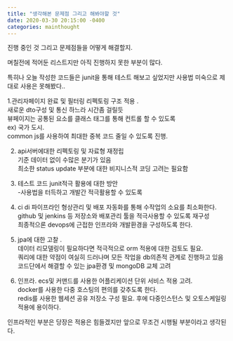 ```yaml
---
title: "생각해본 문제점 그리고 해봐야할 것"
date: 2020-03-30 20:15:00 -0400
categories: mainthought
---
```



진행 중인 것 그리고 문제점들을 어떻게 해결할지.

며칠전에 적어둔 리스트지만 아직 진행하지 못한 부분이 많다.

특히나 오늘 작성한 코드들은 junit을 통해 테스트 해보고 싶었지만 사용법 미숙으로 제대로 사용은 못해봤다..

1.관리자페이지 완료 및 필터링 리펙토링 구조 적용 .<br>
새로운 dto구성 및 통신 하느라 시간좀 걸릴듯 <br>
뷰페이지는 공통된 요소를 클래스 태그를 통해 컨트롤 할 수 있도록 <br>
ex) 국가 도시.<br>
common js를 사용하여 최대한 중복 코드 줄일 수 있도록 진행.<br>



2. api서버에대한 리펙토링 및 자료형 재정립  <br>
기준 데이터 없이 수많은 분기가 있음  <br>
최소한 status update 부분에 대한 비지니스적 코딩 고려는 필요함<br>


3. 테스트 코드 junit적극 활용에 대한 방안<br>
-사용법을 터득하고 개발간 적극활용할 수 있도록<br>



4. ci di 파이프라인 형상관리 및 배포 자동화를 통해 수작업의 소요를 최소화한다. <br>
github 및 jenkins 등 저장소와 배포관리 툴을 적극사용할 수 있도록 재구성<br>
최종적으론 devops에 근접한 인프라와 개발환경을 구성하도록 한다.<br>


5. jpa에 대한 고찰 . <br>
데이터 리모델링이 필요하다면 적극적으로 orm 적용에 대한 검토도 필요. <br>
쿼리에 대한 약점이 여실히 드러나며 모든 작업을 db의존적 관계로 진행하고 있음<br>
코드단에서 해결할 수 있는 jpa환경  및 mongoDB 교체 고려<br>


6. 인프라. ecs및 커맨드를 사용한 어플리케이션 단위 서비스 적용 고려.<br>
docker를 사용한 다중 호스팅의 편의를 갖추도록 한다.<br>
redis를 사용한 웹세션 공유 저장소 구성 필요. 후에 다중인스턴스 및 오토스케일링 적용에 용이하다.


인프라적인 부분은 당장은 적용은 힘들겠지만 앞으로 무조건 시행될 부분이라고 생각된다.
